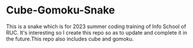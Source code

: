 # Cube-Gomoku-Snake
This is a snake which is for 2023 summer coding training of Info School of RUC. It's interesting so I create this repo so as to update and complete it in the future.This repo also includes cube and gomoku.
